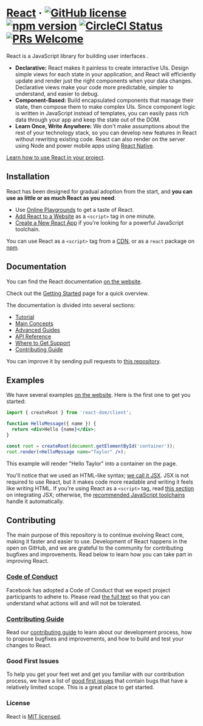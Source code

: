 # [React](https://reactjs.org/) &middot; [![GitHub license](https://img.shields.io/badge/license-MIT-blue.svg)](https://github.com/facebook/react/blob/main/LICENSE) [![npm version](https://img.shields.io/npm/v/react.svg?style=flat)](https://www.npmjs.com/package/react) [![CircleCI Status](https://circleci.com/gh/facebook/react.svg?style=shield&circle-token=:circle-token)](https://circleci.com/gh/facebook/react) [![PRs Welcome](https://img.shields.io/badge/PRs-welcome-brightgreen.svg)](https://reactjs.org/docs/how-to-contribute.html#your-first-pull-request)

React is a JavaScript library for building user interfaces .

* **Declarative:** React makes it painless to create interactive UIs. Design simple views for each state in your application, and React will efficiently update and render just the right components when your data changes. Declarative views make your code more predictable, simpler to understand, and easier to debug.
* **Component-Based:** Build encapsulated components that manage their state, then compose them to make complex UIs. Since component logic is written in JavaScript instead of templates, you can easily pass rich data through your app and keep the state out of the DOM.
* **Learn Once, Write Anywhere:** We don't make assumptions about the rest of your technology stack, so you can develop new features in React without rewriting existing code. React can also render on the server using Node and power mobile apps using [React Native](https://reactnative.dev/).

[Learn how to use React in your project](https://reactjs.org/docs/getting-started.html).

## Installation

React has been designed for gradual adoption from the start, and **you can use as little or as much React as you need**:

* Use [Online Playgrounds](https://reactjs.org/docs/getting-started.html#online-playgrounds) to get a taste of React.
* [Add React to a Website](https://reactjs.org/docs/add-react-to-a-website.html) as a `<script>` tag in one minute.
* [Create a New React App](https://reactjs.org/docs/create-a-new-react-app.html) if you're looking for a powerful JavaScript toolchain.

You can use React as a `<script>` tag from a [CDN](https://reactjs.org/docs/cdn-links.html), or as a `react` package on [npm](https://www.npmjs.com/package/react).

## Documentation

You can find the React documentation [on the website](https://reactjs.org/).  

Check out the [Getting Started](https://reactjs.org/docs/getting-started.html) page for a quick overview.

The documentation is divided into several sections:

* [Tutorial](https://reactjs.org/tutorial/tutorial.html)
* [Main Concepts](https://reactjs.org/docs/hello-world.html)
* [Advanced Guides](https://reactjs.org/docs/jsx-in-depth.html)
* [API Reference](https://reactjs.org/docs/react-api.html)
* [Where to Get Support](https://reactjs.org/community/support.html)
* [Contributing Guide](https://reactjs.org/docs/how-to-contribute.html)

You can improve it by sending pull requests to [this repository](https://github.com/reactjs/reactjs.org).

## Examples

We have several examples [on the website](https://reactjs.org/). Here is the first one to get you started:

```jsx
import { createRoot } from 'react-dom/client';

function HelloMessage({ name }) {
  return <div>Hello {name}</div>;
}

const root = createRoot(document.getElementById('container'));
root.render(<HelloMessage name="Taylor" />);
```

This example will render "Hello Taylor" into a container on the page.

You'll notice that we used an HTML-like syntax; [we call it JSX](https://reactjs.org/docs/introducing-jsx.html). JSX is not required to use React, but it makes code more readable and writing it feels like writing HTML. If you're using React as a `<script>` tag, read [this section](https://reactjs.org/docs/add-react-to-a-website.html#optional-try-react-with-jsx) on integrating JSX; otherwise, the [recommended JavaScript toolchains](https://reactjs.org/docs/create-a-new-react-app.html) handle it automatically.

## Contributing

The main purpose of this repository is to continue evolving React core, making it faster and easier to use. Development of React happens in the open on GitHub, and we are grateful to the community for contributing bugfixes and improvements. Read below to learn how you can take part in improving React.

### [Code of Conduct](https://code.fb.com/codeofconduct)

Facebook has adopted a Code of Conduct that we expect project participants to adhere to. Please read [the full text](https://code.fb.com/codeofconduct) so that you can understand what actions will and will not be tolerated.

### [Contributing Guide](https://reactjs.org/docs/how-to-contribute.html)

Read our [contributing guide](https://reactjs.org/docs/how-to-contribute.html) to learn about our development process, how to propose bugfixes and improvements, and how to build and test your changes to React.

### Good First Issues

To help you get your feet wet and get you familiar with our contribution process, we have a list of [good first issues](https://github.com/facebook/react/labels/good%20first%20issue) that contain bugs that have a relatively limited scope. This is a great place to get started.

### License

React is [MIT licensed](./LICENSE).
